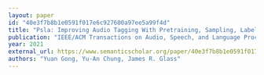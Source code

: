 ```yaml
---
layout: paper
id: "40e3f7b8b1e0591f017e6c927600a97ee5a99f4d"
title: "Psla: Improving Audio Tagging With Pretraining, Sampling, Labeling, And Aggregation"
publication: "IEEE/ACM Transactions on Audio, Speech, and Language Processing"
year: 2021
external_url: https://www.semanticscholar.org/paper/40e3f7b8b1e0591f017e6c927600a97ee5a99f4d
authors: "Yuan Gong, Yu-An Chung, James R. Glass"
---
```

